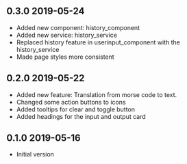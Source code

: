 ## 0.3.0 2019-05-24

- Added new component: history_component
- Added new service: history_service
- Replaced history feature in userinput_component with the history_service
- Made page styles more consistent

## 0.2.0 2019-05-22

- Added new feature: Translation from morse code to text.
- Changed some action buttons to icons
- Added tooltips for clear and toggle button
- Added headings for the input and output card

## 0.1.0 2019-05-16

- Initial version